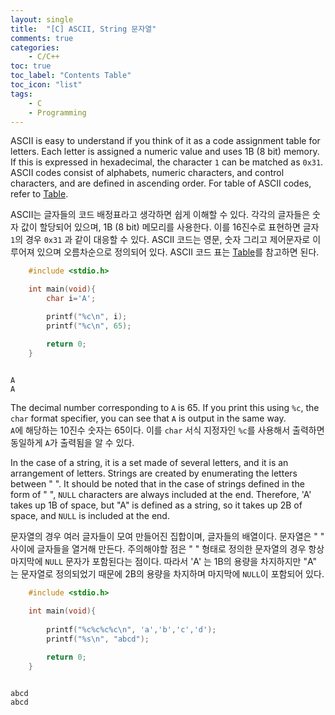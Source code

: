 ```yaml
---
layout: single
title:  "[C] ASCII, String 문자열"
comments: true
categories:
    - C/C++
toc: true
toc_label: "Contents Table"
toc_icon: "list"
tags: 
    - C
    - Programming
---
```




ASCII is easy to understand if you think of it as a code assignment table for letters. Each letter is assigned a numeric value and uses 1B (8 bit) memory. If this is expressed in hexadecimal, the character `1` can be matched as `0x31`. ASCII codes consist of alphabets, numeric characters, and control characters, and are defined in ascending order. For table of ASCII codes, refer to [Table][Linkh]. 


ASCII는 글자들의 코드 배정표라고 생각하면 쉽게 이해할 수 있다. 각각의 글자들은 숫자 값이 할당되어 있으며, 1B (8 bit) 메모리를 사용한다. 이를 16진수로 표현하면 글자 `1`의 경우 `0x31` 과 같이 대응할 수 있다. ASCII 코드는 영문, 숫자 그리고 제어문자로 이루어져 있으며 오름차순으로 정의되어 있다. ASCII 코드 표는 [Table][Linkh]를 참고하면 된다. 




```c
    #include <stdio.h>

    int main(void){
        char i='A';

        printf("%c\n", i); 
        printf("%c\n", 65); 

        return 0;
    }
                
```


```
A
A
```



The decimal number corresponding to `A` is 65. If you print this using `%c`, the `char` format specifier, you can see that `A` is output in the same way.  
`A`에 해당하는 10진수 숫자는 65이다. 이를 `char` 서식 지정자인 `%c`를 사용해서 출력하면 동일하게 `A`가 출력됨을 알 수 있다. 


In the case of a string, it is a set made of several letters, and it is an arrangement of letters. Strings are created by enumerating the letters between " ". It should be noted that in the case of strings defined in the form of " ", `NULL` characters are always included at the end. Therefore, 'A' takes up 1B of space, but "A" is defined as a string, so it takes up 2B of space, and `NULL` is included at the end.


문자열의 경우 여러 글자들이 모여 만들어진 집합이며, 글자들의 배열이다. 문자열은 " " 사이에 글자들을 열거해 만든다. 주의해야할 점은 " " 형태로 정의한 문자열의 경우 항상 마지막에 `NULL` 문자가 포함된다는 점이다. 따라서 'A' 는 1B의 용량을 차지하지만 "A" 는 문자열로 정의되었기 때문에 2B의 용량을 차지하며 마지막에 `NULL`이 포함되어 있다. 



```c
    #include <stdio.h>

    int main(void){
        
        printf("%c%c%c%c\n", 'a','b','c','d'); 
        printf("%s\n", "abcd"); 

        return 0;
    }
                
```

```
abcd
abcd

```



[Linkh]: https://dojang.io/mod/page/view.php?id=740
